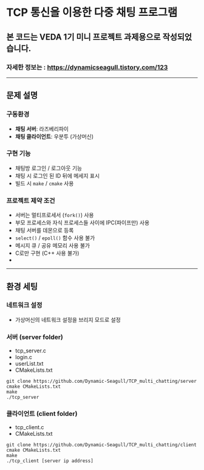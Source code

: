# TCP 통신을 이용한 다중 채팅 프로그램
## 본 코드는 VEDA 1기 미니 프로젝트 과제용으로 작성되었습니다.
### 자세한 정보는 : https://dynamicseagull.tistory.com/123

---

## 문제 설명

### 구동환경
- **채팅 서버**: 라즈베리파이
- **채팅 클라이언트**: 우분투 (가상머신)

### 구현 기능
- 채팅방 로그인 / 로그아웃 기능
- 채팅 시 로그인 된 ID 뒤에 메세지 표시
- 빌드 시 `make` / `cmake` 사용

### 프로젝트 제약 조건
- 서버는 멀티프로세서 (`fork()`) 사용
- 부모 프로세스와 자식 프로세스들 사이에 IPC(파이프만) 사용
- 채팅 서버를 데몬으로 등록
- `select()` / `epoll()` 함수 사용 불가
- 메시지 큐 / 공유 메모리 사용 불가
- C로만 구현 (C++ 사용 불가)
- 
---

## 환경 세팅

### 네트워크 설정
- 가상머신의 네트워크 설정을 브리지 모드로 설정

### 서버 (server folder)
- tcp_server.c
- login.c
- userList.txt
- CMakeLists.txt
```
git clone https://github.com/Dynamic-Seagull/TCP_multi_chatting/server
cmake CMakeLists.txt
make
./tcp_server
```


### 클라이언트 (client folder)
- tcp_client.c
- CMakeLists.txt
```
git clone https://github.com/Dynamic-Seagull/TCP_multi_chatting/client
cmake CMakeLists.txt
make
./tcp_client [server ip address]
```

